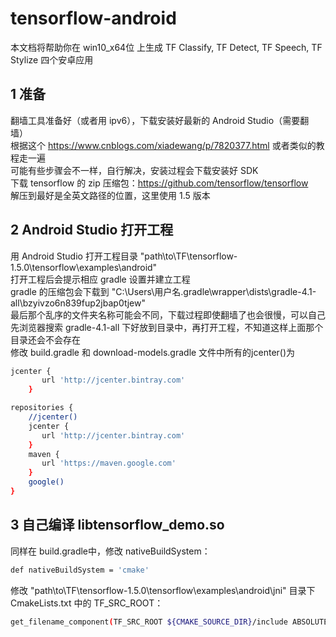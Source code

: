 # tensorflow-android
本文档将帮助你在 win10_x64位 上生成 TF Classify, TF Detect, TF Speech, TF Stylize 四个安卓应用  
## 1 准备
翻墙工具准备好（或者用 ipv6），下载安装好最新的 Android Studio（需要翻墙）  
根据这个 https://www.cnblogs.com/xiadewang/p/7820377.html 或者类似的教程走一遍  
可能有些步骤会不一样，自行解决，安装过程会下载安装好 SDK  
下载 tensorflow 的 zip 压缩包：https://github.com/tensorflow/tensorflow  
解压到最好是全英文路径的位置，这里使用 1.5 版本  
## 2 Android Studio 打开工程
用 Android Studio 打开工程目录 "path\to\TF\tensorflow-1.5.0\tensorflow\examples\android"   
打开工程后会提示相应 gradle 设置并建立工程  
gradle 的压缩包会下载到 "C:\Users\用户名\.gradle\wrapper\dists\gradle-4.1-all\bzyivzo6n839fup2jbap0tjew"  
最后那个乱序的文件夹名称可能会不同，下载过程即使翻墙了也会很慢，可以自己先浏览器搜索 gradle-4.1-all 下好放到目录中，再打开工程，不知道这样上面那个目录还会不会存在  
修改 build.gradle 和 download-models.gradle 文件中所有的jcenter()为  
```Bash
jcenter {
       url 'http://jcenter.bintray.com'
    }
```
```Bash
repositories {
    //jcenter()
    jcenter {
       url 'http://jcenter.bintray.com'
    }
    maven {
       url 'https://maven.google.com'
    }
    google()
}
```
## 3 自己编译 libtensorflow_demo.so
同样在 build.gradle中，修改 nativeBuildSystem：
```Bash
def nativeBuildSystem = 'cmake'
```
修改 "path\to\TF\tensorflow-1.5.0\tensorflow\examples\android\jni" 目录下 CmakeLists.txt 中的 TF_SRC_ROOT：
```Bash
get_filename_component(TF_SRC_ROOT ${CMAKE_SOURCE_DIR}/include ABSOLUTE)
```

